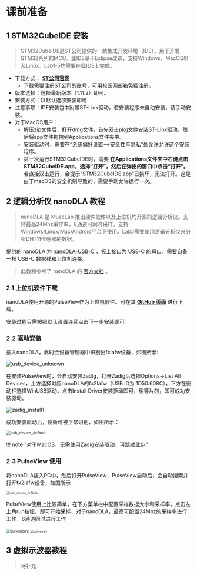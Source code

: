 # 课前准备

## 1 STM32CubeIDE 安装

> STM32CubeIDE是ST公司提供的一款集成开发环境（IDE），用于开发STM32系列的MCU。此IDE基于Eclipse改造，支持Windows，MacOS以及Linux。Lab1-5均需要在此IDE上完成。

- 下载方式： **<u>[ST公司官网](https://www.st.com/zh/development-tools/stm32cubeide.html)</u>** 
    - 下载需要注册ST公司的账号，可用校园网邮箱免费注册。
- 版本选择：选择最新版本（1.11.2）即可。
- 安装方式：以默认选项安装即可
- 注意事项：IDE安装包中附带ST-Link驱动，若安装程序未自动安装，请手动安装。
- 对于MacOS用户：
    - 解压zip文件后，打开dmg文件，首先双击pkg文件安装ST-Link驱动，然后将app文件拖拽到Applications文件夹中。
    - 安装驱动时，需要在“系统偏好设置-->安全性与隐私”处允许允许这个安装程序。
    - 第一次运行STM32CubeIDE时，需要 **在Applications文件夹中右键点击STM32CubeIDE.app，选择“打开”，然后在弹出的窗口中点击“打开”。** 若直接双击运行，会提示“STM32CubeIDE.app”已损坏，无法打开。这是由于macOS的安全机制导致的，需要手动允许运行一次。
    
## 2 逻辑分析仪 nanoDLA 教程

> nanoDLA 是 MuseLab 推出硬件软件以及上位机均开源的逻辑分析仪。支持最高24Mhz采样率，8通道可同时采样。支持Windows/Linux/Mac/Android平台下使用。Lab5需要使用逻辑分析仪来分析DHT11传感器的数据。

提供的 nanoDLA 为 [nanoDLA-USB-C](https://item.taobao.com/item.htm?spm=2013.1.0.0.58b8333eL0dcfJ&id=642354490902) ，板上接口为 USB-C 的母口，需要自备一根 USB-C 数据线和上位机连接。

> 此教程参考了 nanoDLA 的 [官方文档](https://github.com/wuxx/nanoDLA) 。

### 2.1 上位机软件下载

nanoDLA使用开源的PulseView作为上位机软件。可在其 **<u>[GitHub 页面](https://github.com/wuxx/nanoDLA/tree/master/software)</u>** 进行下载。

安装过程只需按照默认设置连续点击下一步安装即可。

### 2.2 驱动安装

插入nanoDLA，此时会设备管理器中识别出fxlafw设备，如图所示:

<img src="https://github.com/wuxx/nanoDLA/blob/master/doc/usb_device_unknown_v1.2.png?raw=true" alt="usb_device_unknown" style="zoom:100%;" />

在安装PulseView时，会自动安装Zadig，打开Zadig后选择Options->List All Devices，上方选择对应nanoDLA的fx2lafw（USB ID为 1D50:608C），下方在驱动栏选择WinUSB驱动，点击Install Driver安装驱动即可，稍等片刻，即可成功安装驱动。

<img src="https://github.com/wuxx/nanoDLA/blob/master/doc/zadig_install1_v1.2.png?raw=true" alt="zadig_install1" style="zoom:100%;" />

成功安装驱动后，设备可被正常识别，如图所示：

<img src="https://github.com/wuxx/nanoDLA/blob/master/doc/usb_device_default_v1.2.png?raw=true" alt="usb_device_default" style="zoom:75%;" />

!!! note "对于MacOS，无需使用Zadig安装驱动，可跳过此步"

### 2.3 PulseView 使用

将nanoDLA插入PC中，然后打开PulseView，PulseView启动后，会自动搜索并打开fx2lafw设备，如图所示

<img src="https://github.com/wuxx/nanoDLA/blob/master/doc/usb_device_fx2lafw.png?raw=true" alt="usb_device_fx2lafw" style="zoom:60%;" />

PulseView使用上比较简单，在下方菜单栏中配置采样数据大小和采样率，点击左上角run按钮，即可开始采样，对于nanoDLA，最高可配置24Mhz的采样率进行工作，8通道同时进行工作

<img src="https://github.com/wuxx/nanoDLA/blob/master/doc/pulseview2.png?raw=true" alt="pulseview2" style="zoom:68%;" />

<img src="https://github.com/wuxx/nanoDLA/blob/master/doc/pulseview3.png?raw=true" alt="pulseview3" style="zoom:50%;" />

## 3 虚拟示波器教程

> 待补充